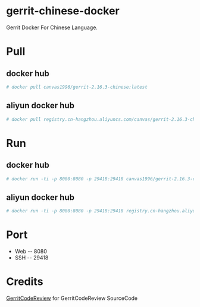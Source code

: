 # gerrit-chinese-docker
Gerrit Docker For Chinese Language.

# Pull
## docker hub
```bash
# docker pull canvas1996/gerrit-2.16.3-chinese:latest
```

## aliyun docker hub
```bash
# docker pull registry.cn-hangzhou.aliyuncs.com/canvas/gerrit-2.16.3-chinese:latest
```

# Run
## docker hub
```bash
# docker run -ti -p 8080:8080 -p 29418:29418 canvas1996/gerrit-2.16.3-chinese:latest
```
## aliyun docker hub
```bash
# docker run -ti -p 8080:8080 -p 29418:29418 registry.cn-hangzhou.aliyuncs.com/canvas/gerrit-2.16.3-chinese:latest
```

# Port
- Web -- 8080
- SSH -- 29418

# Credits
[GerritCodeReview](https://github.com/GerritCodeReview) for GerritCodeReview SourceCode

